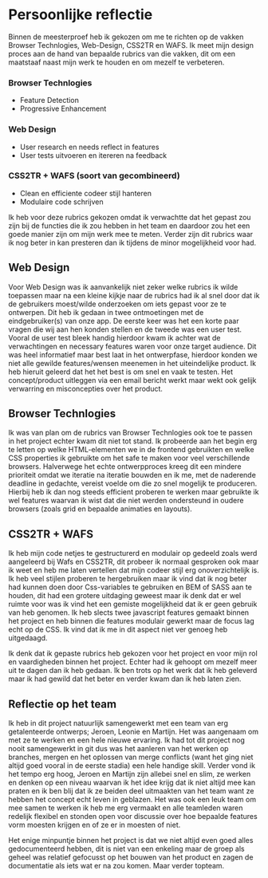 # Persoonlijke reflectie

Binnen de meesterproef heb ik gekozen om me te richten op de vakken Browser Technlogies, Web-Design, CSS2TR en WAFS.
Ik meet mijn design proces aan de hand van bepaalde rubrics van die vakken, dit om een maatstaaf naast mijn werk te houden en om mezelf te verbeteren.


### Browser Technlogies
- Feature Detection
- Progressive Enhancement
### Web Design
- User research en needs reflect in features
- User tests uitvoeren en itereren na feedback
### CSS2TR + WAFS (soort van gecombineerd)
- Clean en efficiente codeer stijl hanteren
- Modulaire code schrijven

Ik heb voor deze rubrics gekozen omdat ik verwachtte dat het gepast zou zijn bij de functies die ik zou hebben in het team en daardoor zou het een goede manier zijn om mijn werk mee te meten. Verder zijn dit rubrics waar ik nog beter in kan presteren dan ik tijdens de minor mogelijkheid voor had.

## Web Design
Voor Web Design was ik aanvankelijk niet zeker welke rubrics ik wilde toepassen maar na een kleine kijkje naar de rubrics had ik al snel door dat ik de gebruikers moest/wilde onderzoeken om iets gepast voor ze te ontwerpen. Dit heb ik gedaan in twee ontmoetingen met de eindgebruiker(s) van onze app. De eerste keer was het een korte paar vragen die wij aan hen konden stellen en de tweede was een user test. Vooral de user test bleek handig hierdoor kwam ik achter wat de verwachtingen en necessary features waren voor onze target audience. Dit was heel informatief maar best laat in het ontwerpfase, hierdoor konden we niet alle gewilde features/wensen meenemen in het uiteindelijke product. Ik heb hieruit geleerd dat het het best is om snel en vaak te testen. Het concept/product uitleggen via een email bericht werkt maar wekt ook gelijk verwarring en misconcepties over het product.

## Browser Technlogies
Ik was van plan om de rubrics van Browser Technlogies ook toe te passen in het project echter kwam dit niet tot stand. Ik probeerde aan het begin erg te letten op welke HTML-elementen we in de frontend gebruikten en welke CSS properties ik gebruikte om het safe te maken voor veel verschillende browsers. Halverwege het echte ontwerpproces kreeg dit een mindere prioriteit omdat we iteratie na iteratie bouwden en ik me, met de naderende deadline in gedachte, vereist voelde om die zo snel mogelijk te produceren. Hierbij heb ik dan nog steeds efficient proberen te werken maar gebruikte ik wel features waarvan ik wist dat die niet werden ondersteund in oudere browsers (zoals grid en bepaalde animaties en layouts).


## CSS2TR + WAFS
Ik heb mijn code netjes te gestructurerd en modulair op gedeeld zoals werd aangeleerd bij Wafs en CSS2TR, dit probeer ik normaal gesproken ook maar ik weet en heb me laten vertellen dat mijn codeer stijl erg onoverzichtelijk is. Ik heb veel stijlen proberen te hergebruiken maar ik vind dat ik nog beter had kunnen doen door Css-variables te gebruiken en BEM of SASS aan te houden, dit had een grotere uitdaging geweest maar ik denk dat er wel ruimte voor was ik vind het een gemiste mogelijkheid dat ik er geen gebruik van heb genomen.
Ik heb slects twee javascript features gemaakt binnen het project en heb binnen die features modulair gewerkt maar de focus lag echt op de CSS. Ik vind dat ik me in dit aspect niet ver genoeg heb uitgedaagd.


Ik denk dat ik gepaste rubrics heb gekozen voor het project en voor mijn rol en vaardigheden binnen het project. Echter had ik gehoopt om mezelf meer uit te dagen dan ik heb gedaan. Ik ben trots op het werk dat ik heb geleverd maar ik had gewild dat het beter en verder kwam dan ik heb laten zien.

## Reflectie op het team
Ik heb in dit project natuurlijk samengewerkt met een team van erg getalenteerde ontwerps; Jeroen, Leonie en Martijn. Het was aangenaam om met ze te werken en een hele nieuwe ervaring. Ik had tot dit project nog nooit samengewerkt in git dus was het aanleren van het werken op branches, mergen en het oplossen van merge conflicts (want het ging niet altijd goed vooral in de eerste stadia) een hele handige skill. Verder vond ik het tempo erg hoog, Jeroen en Martijn zijn allebei snel en slim, ze werken en denken op een niveau waarvan ik het idee krijg dat ik niet altijd mee kan praten en ik ben blij dat ik ze beiden deel uitmaakten van het team want ze hebben het concept echt leven in geblazen. Het was ook een leuk team om mee samen te werken ik heb me erg vermaakt en alle teamleden waren redelijk flexibel en stonden open voor discussie over hoe bepaalde features vorm moesten krijgen en of ze er in moesten of niet.

Het enige minpuntje binnen het project is dat we niet altijd even goed alles gedocumenteerd hebben, dit is niet van een enkeling maar de groep als geheel was relatief gefocusst op het bouwen van het product en zagen de documentatie als iets wat er na zou komen. Maar verder topteam.
